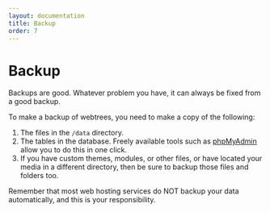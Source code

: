 ```yaml
---
layout: documentation
title: Backup
order: 7
---
```


# Backup

Backups are good. Whatever problem you have, it can always be fixed from a good backup.

To make a backup of webtrees, you need to make a copy of the following:

1. The files in the `/data` directory.
2. The tables in the database. Freely available tools such as [phpMyAdmin](http://www.phpmyadmin.net) allow you to do this in one click.
3. If you have custom themes, modules, or other files, or have located your media in a different directory, then be sure to backup those files and folders too.

Remember that most web hosting services do NOT backup your data automatically, and this is your responsibility.

